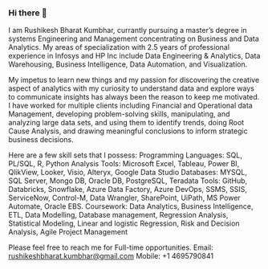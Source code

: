 ### Hi there 👋

<!--
**Rushikesh65/Rushikesh65** is a ✨ _special_ ✨ repository because its `README.md` (this file) appears on your GitHub profile.

Here are some ideas to get you started:

- 🔭 I’m currently working on ...
- 🌱 I’m currently learning ...
- 👯 I’m looking to collaborate on ...
- 🤔 I’m looking for help with ...
- 💬 Ask me about ...
- 📫 How to reach me: ...
- 😄 Pronouns: ...
- ⚡ Fun fact: ...
-->
I am Rushikesh Bharat Kumbhar, currantly pursuing a master’s degree in systems Engineering and Management concentrating on Business and Data Analytics. My areas of specialization with 2.5 years of professional experience in Infosys and HP Inc include Data Engineering & Analytics, Data Warehousing, Business Intelligence, Data Automation, and Visualization. 

My impetus to learn new things and my passion for discovering the creative aspect of analytics with my curiosity to understand data and explore ways to communicate insights has always been the reason to keep me motivated. I have worked for multiple clients including Financial and Operational data Management, developing problem-solving skills, manipulating, and analyzing large data sets, and using them to identify trends, doing Root Cause Analysis, and drawing meaningful conclusions to inform strategic business decisions.

Here are a few skill sets that I possess:
Programming Languages: SQL, PL/SQL, R, Python
Analysis Tools: Microsoft Excel, Tableau, Power BI, QlikView, Looker, Visio, Alteryx, Google Data Studio
Databases: MYSQL, SQL Server, Mongo DB, Oracle DB, PostgreSQL, Teradata
Tools: GitHub, Databricks, Snowflake, Azure Data Factory, Azure DevOps, SSMS, SSIS, ServiceNow, Control-M, Data Wrangler, SharePoint, UiPath, MS Power Automate, Oracle EBS.
Coursework: Data Analytics, Business Intelligence, ETL, Data Modelling, Database management, Regression Analysis, Statistical Modeling, Linear and logistic Regression, Risk and Decision Analysis, Agile Project Management

Please feel free to reach me for Full-time opportunities.
Email: rushikeshbharat.kumbhar@gmail.com
Mobile: +1 4695790841
